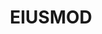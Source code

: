 ---
title: "EIUSMOD"
image: "/img/Malerei/Malerei/Jung_Fanny_17 (1).jpg"
left_texts:
  - text: "TEMPOR INCIDIDUNT"
  - text: "UT LABORE ET"
  - text: "DOLORE MAGNA"
right_texts:
  - text: "ALIQUA UT ENIM"
  - text: "AD MINIM VENIAM"
  - text: "QUIS NOSTRUD"
year: "2025"
order: 6
--- 